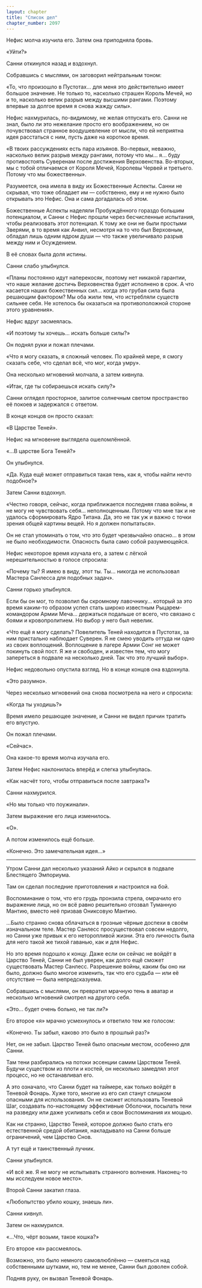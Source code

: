 ```yaml
---
layout: chapter
title: "Список дел"
chapter_number: 2097
---
```




Нефис молча изучила его. Затем она приподняла бровь.

«Уйти?»

Санни откинулся назад и вздохнул.

Собравшись с мыслями, он заговорил нейтральным тоном:

«То, что произошло в Пустотах... для меня это действительно имеет большое значение. Не только то, насколько страшен Король Мечей, но и то, насколько велик разрыв между высшими рангами. Поэтому впервые за долгое время я снова жажду силы».

Нефис нахмурилась, по-видимому, не желая отпускать его. Санни не знал, было ли это нежелание просто его воображением, но он почувствовал странное воодушевление от мысли, что ей неприятна идея расстаться с ним, пусть даже на короткое время.

«В твоих рассуждениях есть пара изъянов. Во-первых, неважно, насколько велик разрыв между рангами, потому что мы... я... буду противостоять Суверенам после достижения Верховенства. Во-вторых, мы с тобой отличаемся от Короля Мечей, Королевы Червей и третьего. Потому что мы божественны».

Разумеется, она имела в виду их Божественные Аспекты. Санни не скрывал, что тоже обладает им — собственно, ему и не нужно было открывать это Нефис. Она и сама догадалась об этом.

Божественные Аспекты наделяли Пробуждённого гораздо большим потенциалом, и Санни с Нефис прошли через бесчисленные испытания, чтобы реализовать этот потенциал. К тому же они не были простыми Зверями, в то время как Анвил, несмотря на то что был Верховным, обладал лишь одним ядром души — что также увеличивало разрыв между ним и Осуждением.

В её словах была доля истины.

Санни слабо улыбнулся.

«Планы постоянно идут наперекосяк, поэтому нет никакой гарантии, что наше желание достичь Верховенства будет исполнено в срок. А что касается наших божественных сил... когда это грубая сила была решающим фактором? Мы оба жили тем, что истребляли существ сильнее себя. Не хотелось бы оказаться на противоположной стороне этого уравнения».

Нефис вдруг засмеялась.

«И поэтому ты хочешь... искать больше силы?»

Он поднял руки и пожал плечами.

«Что я могу сказать, я сложный человек. По крайней мере, я смогу сказать себе, что сделал всё, что мог, когда умру».

Она несколько мгновений молчала, а затем кивнула.

«Итак, где ты собираешься искать силу?»

Санни оглядел просторное, залитое солнечным светом пространство её покоев и задержался с ответом.

В конце концов он просто сказал:

«В Царстве Теней».

Нефис на мгновение выглядела ошеломлённой.

«…В царстве Бога Теней?»

Он улыбнулся.

«Да. Куда ещё может отправиться такая тень, как я, чтобы найти нечто подобное?»

Затем Санни вздохнул.

«Честно говоря, сейчас, когда приближается последняя глава войны, я не могу не чувствовать себя... неполноценным. Потому что мне так и не удалось сформировать Ядро Титана. Да, это не так уж и важно с точки зрения общей картины вещей. Но я должен попытаться».

Он не стал упоминать о том, что это будет чрезвычайно опасно... в этом не было необходимости. Опасность была само собой разумеющейся.

Нефис некоторое время изучала его, а затем с лёгкой нерешительностью в голосе спросила:

«Почему ты? Я имею в виду, этот ты. Ты... никогда не использовал Мастера Санлесса для подобных задач».

Санни горько улыбнулся.

Если бы он мог, то позволил бы скромному лавочнику... который за это время каким-то образом успел стать широко известным Рыцарем-командором Армии Меча... держаться подальше от всего, что связано с боями и кровопролитием. Но выбор у него был невелик.

«Что ещё я могу сделать? Повелитель Теней находится в Пустотах, за ним пристально наблюдает Суверен. Я не смею уводить оттуда ни одно из своих воплощений. Воплощение в лагере Армии Сонг не может покинуть свой пост. Я же и свободен, и известен тем, что могу запереться в подвале на несколько дней. Так что это лучший выбор».

Нефис недовольно опустила взгляд. Но в конце концов она вздохнула.

«Это разумно».

Через несколько мгновений она снова посмотрела на него и спросила:

«Когда ты уходишь?»

Время имело решающее значение, и Санни не видел причин тратить его впустую.

Он пожал плечами.

«Сейчас».

Она какое-то время молча изучала его.

Затем Нефис наклонилась вперёд и слегка улыбнулась.

«Как насчёт того, чтобы отправиться после завтрака?»

Санни нахмурился.

«Но мы только что поужинали».

Затем выражение его лица изменилось.

«О».

А потом изменилось ещё больше.

«Конечно. Это замечательная идея...»

***

Утром Санни дал несколько указаний Айко и скрылся в подвале Блестящего Эмпориума.

Там он сделал последние приготовления и настроился на бой.

Воспоминание о том, что его грудь пронзила стрела, омрачило его выражение лица, но он всё равно решительно отозвал Туманную Мантию, вместо неё призвав Ониксовую Мантию.

...Было странно снова облачаться в грозные чёрные доспехи в своём изначальном теле. Мастер Санлесс просуществовал совсем недолго, но Санни уже привык к его неторопливой жизни. Эта его личность была для него такой же тихой гаванью, как и для Нефис.

Но это время подошло к концу. Даже если он сейчас не войдёт в Царство Теней, Санни не был уверен, как долго ещё сможет существовать Мастер Санлесс. Разрешение войны, каким бы оно ни было, должно было многое изменить, так что его судьба — или её отсутствие — была непредсказуема.

Собравшись с мыслями, он превратил мрачную тень в аватар и несколько мгновений смотрел на другого себя.

«Это... будет очень больно, не так ли?»

Его второе «я» мрачно усмехнулось и ответило тем же голосом:

«Конечно. Ты забыл, каково это было в прошлый раз?»

Нет, он не забыл. Царство Теней было опасным местом, особенно для Санни.

Там тени разбирались на потоки эссенции самим Царством Теней. Будучи существом из плоти и костей, он несколько замедлял этот процесс, но не останавливал его.

А это означало, что Санни будет на таймере, как только войдёт в Теневой Фонарь. Хуже того, многие из его сил станут слишком опасными для использования. Он не сможет использовать Теневой Шаг, создавать по-настоящему эффективные Оболочки, посылать тени на разведку или даже усиливать себя и свои Воспоминания их мощью.

Как ни странно, Царство Теней, которое должно было стать его естественной средой обитания, накладывало на Санни больше ограничений, чем Царство Снов.

А тут ещё и таинственный лучник.

Санни улыбнулся.

«И всё же. Я не могу не испытывать странного волнения. Наконец-то мы исследуем новое место».

Второй Санни закатил глаза.

«Любопытство убило кошку, знаешь ли».

Санни кивнул.

Затем он нахмурился.

«...Что, чёрт возьми, такое кошка?»

Его второе «я» рассмеялось.

Возможно, это было немного самовлюблённо — смеяться над собственными шутками, но, тем не менее, Санни был доволен собой.

Подняв руку, он вызвал Теневой Фонарь.

